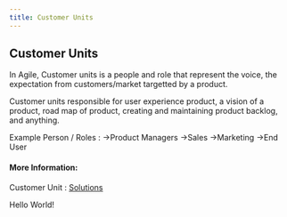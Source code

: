 ```yaml
---
title: Customer Units
---
```

## Customer Units

In Agile, Customer units is a people and role that represent the voice, the expectation from customers/market targetted by a product. 

Customer units responsible for user experience product, a vision of a product, road map of product, creating and maintaining product backlog, and anything.

Example Person / Roles :
->Product Managers
->Sales 
->Marketing 
->End User 

#### More Information:
 Customer Unit : <a href="https://www.solutionsiq.com/agile-glossary/customer-unit/" target='_blank' rel='nofollow'>Solutions</a>

Hello World!

